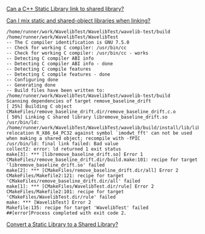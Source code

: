 [Can a C++ Static Library link to shared library?](https://stackoverflow.com/questions/1242820/can-a-c-static-library-link-to-shared-library)

[Can I mix static and shared-object libraries when linking?](https://stackoverflow.com/questions/2954387/can-i-mix-static-and-shared-object-libraries-when-linking)

```
/home/runner/work/WavelibTest/WavelibTest/wavelib-test/build
/home/runner/work/WavelibTest/WavelibTest
-- The C compiler identification is GNU 7.5.0
-- Check for working C compiler: /usr/bin/cc
-- Check for working C compiler: /usr/bin/cc - works
-- Detecting C compiler ABI info
-- Detecting C compiler ABI info - done
-- Detecting C compile features
-- Detecting C compile features - done
-- Configuring done
-- Generating done
-- Build files have been written to: /home/runner/work/WavelibTest/WavelibTest/wavelib-test/build
Scanning dependencies of target remove_baseline_drift
[ 25%] Building C object CMakeFiles/remove_baseline_drift.dir/remove_baseline_drift.c.o
[ 50%] Linking C shared library libremove_baseline_drift.so
/usr/bin/ld: /home/runner/work/WavelibTest/WavelibTest/wavelib/build/install/lib/libwavelib.a(wavelib.c.o): relocation R_X86_64_PC32 against symbol `imodwt_fft' can not be used when making a shared object; recompile with -fPIC
/usr/bin/ld: final link failed: Bad value
collect2: error: ld returned 1 exit status
make[3]: *** [libremove_baseline_drift.so] Error 1
CMakeFiles/remove_baseline_drift.dir/build.make:101: recipe for target 'libremove_baseline_drift.so' failed
make[2]: *** [CMakeFiles/remove_baseline_drift.dir/all] Error 2
CMakeFiles/Makefile2:121: recipe for target 'CMakeFiles/remove_baseline_drift.dir/all' failed
make[1]: *** [CMakeFiles/WavelibTest.dir/rule] Error 2
CMakeFiles/Makefile2:101: recipe for target 'CMakeFiles/WavelibTest.dir/rule' failed
make: *** [WavelibTest] Error 2
Makefile:135: recipe for target 'WavelibTest' failed
##[error]Process completed with exit code 2.
```

[Convert a Static Library to a Shared Library?](https://stackoverflow.com/questions/655163/convert-a-static-library-to-a-shared-library)

